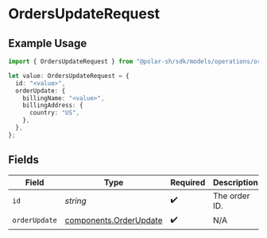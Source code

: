 # OrdersUpdateRequest

## Example Usage

```typescript
import { OrdersUpdateRequest } from "@polar-sh/sdk/models/operations/ordersupdate.js";

let value: OrdersUpdateRequest = {
  id: "<value>",
  orderUpdate: {
    billingName: "<value>",
    billingAddress: {
      country: "US",
    },
  },
};
```

## Fields

| Field                                                            | Type                                                             | Required                                                         | Description                                                      |
| ---------------------------------------------------------------- | ---------------------------------------------------------------- | ---------------------------------------------------------------- | ---------------------------------------------------------------- |
| `id`                                                             | *string*                                                         | :heavy_check_mark:                                               | The order ID.                                                    |
| `orderUpdate`                                                    | [components.OrderUpdate](../../models/components/orderupdate.md) | :heavy_check_mark:                                               | N/A                                                              |